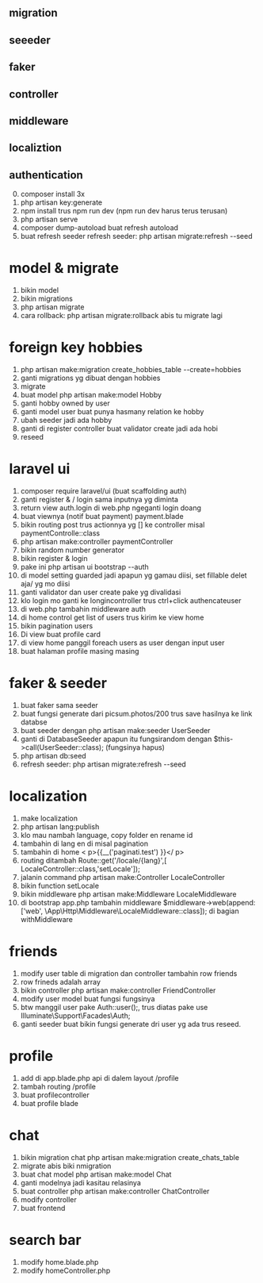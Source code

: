 ## migration
## seeeder
## faker
## controller
## middleware
## localiztion
## authentication

0. composer install 3x
0. php artisan key:generate
0. npm install trus npm run dev (npm run dev harus terus terusan)
0. php artisan serve
0. composer dump-autoload buat refresh autoload
0. buat refresh seeder refresh seeder: php artisan migrate:refresh --seed

# model & migrate
1. bikin model
2. bikin migrations
3. php artisan migrate
4. cara rollback: php artisan migrate:rollback abis tu migrate lagi

# foreign key hobbies
1. php artisan make:migration create_hobbies_table --create=hobbies
2. ganti migrations yg dibuat dengan hobbies
3. migrate
4. buat model php artisan make:model Hobby
5. ganti hobby owned by user
6. ganti model user buat punya hasmany relation ke hobby
7. ubah seeder jadi ada hobby
8. ganti di register controller buat validator create jadi ada hobi
10. reseed

# laravel ui
1. composer require laravel/ui (buat scaffolding auth)
2. ganti register & / login sama inputnya yg diminta
3. return view auth.login di web.php ngeganti login doang
4. buat viewnya (notif buat payment) payment.blade
5. bikin routing post trus actionnya yg [] ke controller misal paymentControlle::class
6. php artisan make:controller paymentController
7. bikin random number generator
8. bikin register & login
9. pake ini php artisan ui bootstrap --auth
10. di model setting guarded jadi apapun yg gamau diisi, set fillable delet aja/ yg mo diisi
11. ganti validator dan user create pake yg divalidasi
12. klo login mo ganti ke longincontroller trus ctrl+click authencateuser
13. di web.php tambahin middleware auth
14. di home control get list of users trus kirim ke view home
15. bikin pagination users
16. Di view buat profile card
17. di view home panggil foreach users as user dengan input user
18. buat halaman profile masing masing

# faker & seeder
1. buat faker sama seeder
2. buat fungsi generate dari picsum.photos/200 trus save hasilnya ke link databse
3. buat seeder dengan php artisan make:seeder UserSeeder
4. ganti di DatabaseSeeder apapun itu fungsirandom dengan  $this->call(UserSeeder::class); (fungsinya hapus)
5. php artisan db:seed
6. refresh seeder: php artisan migrate:refresh --seed

# localization
1. make localization
2. php artisan lang:publish
3. klo mau nambah language, copy folder en rename id
4. tambahin di lang en di misal pagination
5. tambahin di home < p>{{__('paginati.test') }}</ p>
6. routing ditambah Route::get('/locale/{lang}',[ LocaleController::class,'setLocale']);
7. jalanin command php artisan make:Controller LocaleController
8. bikin function setLocale 
9. bikin middleware php artisan make:Middleware LocaleMiddleware
10. di bootstrap app.php tambahin middleware $middleware->web(append:['web', \App\Http\Middleware\LocaleMiddleware::class]); di bagian withMiddleware

# friends
1. modify user table di migration dan controller tambahin row friends
2. row frineds adalah array
4. bikin controller php artisan make:controller FriendController
5. modify user model buat fungsi fungsinya
6. btw manggil user pake Auth::user();, trus diatas pake use Illuminate\Support\Facades\Auth;
7. ganti seeder buat bikin fungsi generate dri user yg ada trus reseed.

# profile
1. add di app.blade.php api di dalem layout /profile
2. tambah routing /profile
3. buat profilecontroller
4. buat profile blade

# chat
1. bikin migration chat php artisan make:migration create_chats_table
2. migrate abis biki nmigration
3. buat chat model php artisan make:model Chat
4. ganti modelnya jadi kasitau relasinya
5. buat controller php artisan make:controller ChatController
6. modify controller
7. buat frontend

# search bar
1. modify home.blade.php
2. modify homeController.php
